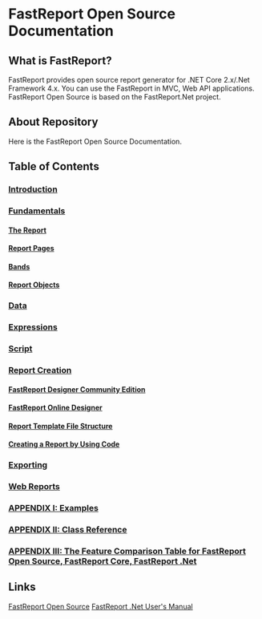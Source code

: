 # FastReport Open Source Documentation

## What is FastReport?

FastReport provides open source report generator for .NET Core 2.x/.Net Framework 4.x. You can use the FastReport in MVC, Web API applications. FastReport Open Source is based on the FastReport.Net project.

## About Repository

Here is the FastReport Open Source Documentation. 

## Table of Contents

### [Introduction](Introduction.md)

### [Fundamentals](Fundamentals.md)
#### [The Report](Report.md)
#### [Report Pages](ReportPages.md)
#### [Bands](Bands.md)
#### [Report Objects](ReportObjects.md)

### [Data](Data.md)

### [Expressions](Expressions.md)

### [Script](Script.md)

### [Report Creation](ReportCreation.md)
#### [FastReport Designer Community Edition](FastReportDesignerCommunityEdition.md)
#### [FastReport Online Designer](FastReportOnlineDesigner.md)
#### [Report Template File Structure](ReportTemplateFileStructure.md)
#### [Creating a Report by Using Code](CreatingReportUsingCode.md)

### [Exporting](Exporting.md)

### [Web Reports](WebReport.md)

### [APPENDIX I: Examples](Examples.md)
### [APPENDIX II: Class Reference](https://fastreports.github.io/FastReport.Documentation/ClassReference/api/FastReport.html)
### [APPENDIX III: The Feature Comparison Table for FastReport Open Source, FastReport Core, FastReport .Net](COMPARISON.md)

## Links

[FastReport Open Source](https://github.com/FastReports/FastReport "Click for visiting the FastReport Open Source GitHub")
[FastReport .Net User's Manual](https://www.fast-report.com/public_download/html/UserManFrNET-en/index.html)


